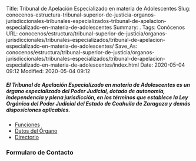 Title: Tribunal de Apelación Especializado en materia de Adolescentes
Slug: conocenos-estructura-tribunal-superior-de-justicia-organos-jurisdiccionales-tribunales-especializados-tribunal-de-apelacion-especializado-en-materia-de-adolescentes
Summary: .
Tags: Conócenos
URL: conocenos/estructura/tribunal-superior-de-justicia/organos-jurisdiccionales/tribunales-especializados/tribunal-de-apelacion-especializado-en-materia-de-adolescentes/
Save_As: conocenos/estructura/tribunal-superior-de-justicia/organos-jurisdiccionales/tribunales-especializados/tribunal-de-apelacion-especializado-en-materia-de-adolescentes/index.html
Date: 2020-05-04 09:12
Modified: 2020-05-04 09:12




##### El Tribunal de Apelación Especializado en materia de Adolescentes es un órgano especializado del Poder Judicial, dotado de autonomía, independencia y plena jurisdicción, en los términos que establece la Ley Orgánica del Poder Judicial del Estado de Coahuila de Zaragoza y demás disposiciones aplicables.



* [Funciones](funciones/)
* [Datos del Órgano](datos-del-órgano/)
* [Directorio](directorio/)  




### Formularo de Contacto


